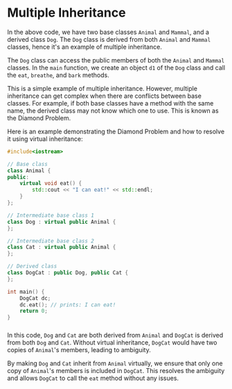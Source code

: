 # Multiple Inheritance
In the above code, we have two base classes `Animal` and `Mammal`, and a derived class `Dog`. The `Dog` class is derived from both `Animal` and `Mammal` classes, hence it's an example of multiple inheritance. 

The `Dog` class can access the public members of both the `Animal` and `Mammal` classes. In the `main` function, we create an object `d1` of the `Dog` class and call the `eat`, `breathe`, and `bark` methods. 

This is a simple example of multiple inheritance. However, multiple inheritance can get complex when there are conflicts between base classes. For example, if both base classes have a method with the same name, the derived class may not know which one to use. This is known as the Diamond Problem. 

Here is an example demonstrating the Diamond Problem and how to resolve it using virtual inheritance:

```cpp
#include<iostream>

// Base class
class Animal {
public:
    virtual void eat() {
        std::cout << "I can eat!" << std::endl;
    }
};

// Intermediate base class 1
class Dog : virtual public Animal {
};

// Intermediate base class 2
class Cat : virtual public Animal {
};

// Derived class
class DogCat : public Dog, public Cat {
};

int main() {
    DogCat dc;
    dc.eat(); // prints: I can eat!
    return 0;
}
```

#####

In this code, `Dog` and `Cat` are both derived from `Animal` and `DogCat` is derived from both `Dog` and `Cat`. Without virtual inheritance, `DogCat` would have two copies of `Animal`'s members, leading to ambiguity. 

By making `Dog` and `Cat` inherit from `Animal` virtually, we ensure that only one copy of `Animal`'s members is included in `DogCat`. This resolves the ambiguity and allows `DogCat` to call the `eat` method without any issues.